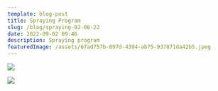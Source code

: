 ```yaml
---
template: blog-post
title: Spraying Program
slug: /blog/spraying-02-08-22
date: 2022-09-02 09:46
description: Spraying program
featuredImage: /assets/67ad757b-897d-4394-ab75-937871da42b5.jpeg
---
```

![](/assets/7885265b-6a8b-4a3d-b8df-6ef99248de46.jpeg)

![](/assets/0df34906-6424-4d83-b166-ca6c867d4a88.jpeg)